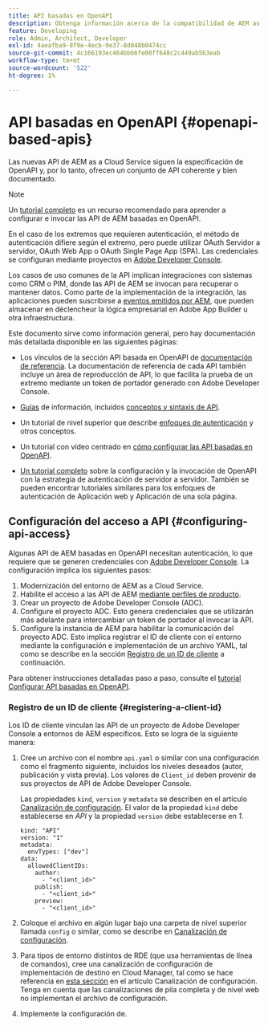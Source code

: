 ```yaml
---
title: API basadas en OpenAPI
description: Obtenga información acerca de la compatibilidad de AEM as a Cloud Service con las API basadas en OpenAPI
feature: Developing
role: Admin, Architect, Developer
exl-id: 4aeafba9-8f9e-4ecb-9e37-8d048b0474cc
source-git-commit: 4c166193ec464bb66fe00ff648c2c449ab5b3eab
workflow-type: tm+mt
source-wordcount: '522'
ht-degree: 1%

---
```


# API basadas en OpenAPI {#openapi-based-apis}

Las nuevas API de AEM as a Cloud Service siguen la especificación de OpenAPI y, por lo tanto, ofrecen un conjunto de API coherente y bien documentado.

>[!NOTE]
>
> Un [tutorial completo](https://experienceleague.adobe.com/es/docs/experience-manager-learn/cloud-service/aem-apis/invoke-openapi-based-aem-apis) es un recurso recomendado para aprender a configurar e invocar las API de AEM basadas en OpenAPI.

En el caso de los extremos que requieren autenticación, el método de autenticación difiere según el extremo, pero puede utilizar OAuth Servidor a servidor, OAuth Web App o OAuth Single Page App (SPA). Las credenciales se configuran mediante proyectos en [Adobe Developer Console](https://developer.adobe.com/developer-console/).

Los casos de uso comunes de la API implican integraciones con sistemas como CRM o PIM, donde las API de AEM se invocan para recuperar o mantener datos. Como parte de la implementación de la integración, las aplicaciones pueden suscribirse a [eventos emitidos por AEM](https://experienceleague.adobe.com/es/docs/experience-manager-learn/cloud-service/aem-eventing/overview), que pueden almacenar en déclencheur la lógica empresarial en Adobe App Builder u otra infraestructura.

Este documento sirve como información general, pero hay documentación más detallada disponible en las siguientes páginas:

* Los vínculos de la sección API basada en OpenAPI de [documentación de referencia](https://developer.adobe.com/experience-cloud/experience-manager-apis/). La documentación de referencia de cada API también incluye un área de reproducción de API, lo que facilita la prueba de un extremo mediante un token de portador generado con Adobe Developer Console.

* [Guías](https://developer.adobe.com/experience-cloud/experience-manager-apis/guides/) de información, incluidos [conceptos y sintaxis de API](https://developer.adobe.com/experience-cloud/experience-manager-apis/guides/how-to/).

* Un tutorial de nivel superior que describe [enfoques de autenticación](https://experienceleague.adobe.com/es/docs/experience-manager-learn/cloud-service/aem-apis/openapis/overview#authentication-support) y otros conceptos.

* Un tutorial con vídeo centrado en [cómo configurar las API basadas en OpenAPI](https://experienceleague.adobe.com/es/docs/experience-manager-learn/cloud-service/aem-apis/openapis/setup).

* [Un tutorial completo](https://experienceleague.adobe.com/es/docs/experience-manager-learn/cloud-service/aem-apis/invoke-openapi-based-aem-apis) sobre la configuración y la invocación de OpenAPI con la estrategia de autenticación de servidor a servidor. También se pueden encontrar tutoriales similares para los enfoques de autenticación de Aplicación web y Aplicación de una sola página.

## Configuración del acceso a API {#configuring-api-access}

Algunas API de AEM basadas en OpenAPI necesitan autenticación, lo que requiere que se generen credenciales con [Adobe Developer Console](https://developer.adobe.com/developer-console/). La configuración implica los siguientes pasos:

1. Modernización del entorno de AEM as a Cloud Service.
1. Habilite el acceso a las API de AEM [mediante perfiles de producto](/help/onboarding/aem-cs-team-product-profiles.md#aem-product-profiles).
1. Crear un proyecto de Adobe Developer Console (ADC).
1. Configure el proyecto ADC. Esto genera credenciales que se utilizarán más adelante para intercambiar un token de portador al invocar la API.
1. Configure la instancia de AEM para habilitar la comunicación del proyecto ADC. Esto implica registrar el ID de cliente con el entorno mediante la configuración e implementación de un archivo YAML, tal como se describe en la sección [Registro de un ID de cliente](#registering-a-client-id) a continuación.

Para obtener instrucciones detalladas paso a paso, consulte el [tutorial Configurar API basadas en OpenAPI](https://experienceleague.adobe.com/es/docs/experience-manager-learn/cloud-service/aem-apis/openapis/setup).

### Registro de un ID de cliente {#registering-a-client-id}

Los ID de cliente vinculan las API de un proyecto de Adobe Developer Console a entornos de AEM específicos. Esto se logra de la siguiente manera:

1. Cree un archivo con el nombre `api.yaml` o similar con una configuración como el fragmento siguiente, incluidos los niveles deseados (autor, publicación y vista previa). Los valores de `Client_id` deben provenir de sus proyectos de API de Adobe Developer Console.

   Las propiedades `kind`, `version` y `metadata` se describen en el artículo [Canalización de configuración](/help/operations/config-pipeline.md#common-syntax). El valor de la propiedad `kind` debe establecerse en *API* y la propiedad `version` debe establecerse en *1*.

   ```
   kind: "API"
   version: "1"
   metadata:
     envTypes: ["dev"]
   data:
     allowedClientIDs:
       author:
         - "<client_id>"
       publish:
         - "<client_id>"
       preview:
         - "<client_id>"
   ```

1. Coloque el archivo en algún lugar bajo una carpeta de nivel superior llamada `config` o similar, como se describe en [Canalización de configuración](/help/operations/config-pipeline.md#folder-structure).
1. Para tipos de entorno distintos de RDE (que usa herramientas de línea de comandos), cree una canalización de configuración de implementación de destino en Cloud Manager, tal como se hace referencia en [esta sección](/help/operations/config-pipeline.md#creating-and-managing) en el artículo Canalización de configuración. Tenga en cuenta que las canalizaciones de pila completa y de nivel web no implementan el archivo de configuración.
1. Implemente la configuración de.
